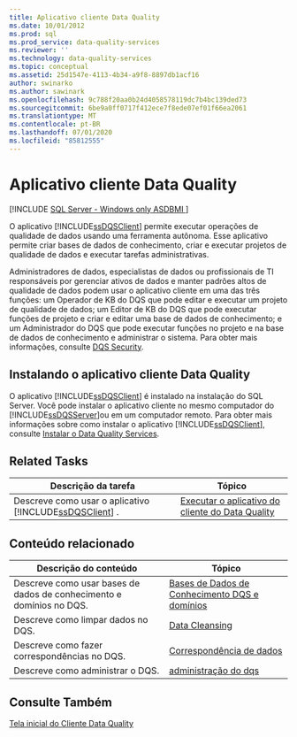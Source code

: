 ```yaml
---
title: Aplicativo cliente Data Quality
ms.date: 10/01/2012
ms.prod: sql
ms.prod_service: data-quality-services
ms.reviewer: ''
ms.technology: data-quality-services
ms.topic: conceptual
ms.assetid: 25d1547e-4113-4b34-a9f8-8897db1acf16
author: swinarko
ms.author: sawinark
ms.openlocfilehash: 9c788f20aa0b24d4058578119dc7b4bc139ded73
ms.sourcegitcommit: 6be9a0ff0717f412ece7f8ede07ef01f66ea2061
ms.translationtype: MT
ms.contentlocale: pt-BR
ms.lasthandoff: 07/01/2020
ms.locfileid: "85812555"
---
```

# <a name="data-quality-client-application"></a>Aplicativo cliente Data Quality

[!INCLUDE [SQL Server - Windows only ASDBMI  ](../includes/applies-to-version/sql-windows-only-asdbmi.md)]

  O aplicativo [!INCLUDE[ssDQSClient](../includes/ssdqsclient-md.md)] permite executar operações de qualidade de dados usando uma ferramenta autônoma. Esse aplicativo permite criar bases de dados de conhecimento, criar e executar projetos de qualidade de dados e executar tarefas administrativas.  
  
 Administradores de dados, especialistas de dados ou profissionais de TI responsáveis por gerenciar ativos de dados e manter padrões altos de qualidade de dados podem usar o aplicativo cliente em uma das três funções: um Operador de KB do DQS que pode editar e executar um projeto de qualidade de dados; um Editor de KB do DQS que pode executar funções de projeto e criar e editar uma base de dados de conhecimento; e um Administrador do DQS que pode executar funções no projeto e na base de dados de conhecimento e administrar o sistema. Para obter mais informações, consulte [DQS Security](../data-quality-services/dqs-security.md).  
  
## <a name="installing-the-data-quality-client-application"></a>Instalando o aplicativo cliente Data Quality  
 O aplicativo [!INCLUDE[ssDQSClient](../includes/ssdqsclient-md.md)] é instalado na instalação do SQL Server. Você pode instalar o aplicativo cliente no mesmo computador do [!INCLUDE[ssDQSServer](../includes/ssdqsserver-md.md)]ou em um computador remoto. Para obter mais informações sobre como instalar o aplicativo [!INCLUDE[ssDQSClient](../includes/ssdqsclient-md.md)], consulte [Instalar o Data Quality Services](../data-quality-services/install-windows/install-data-quality-services.md).  
  
## <a name="related-tasks"></a>Related Tasks  
  
|Descrição da tarefa|Tópico|  
|----------------------|-----------|  
|Descreve como usar o aplicativo [!INCLUDE[ssDQSClient](../includes/ssdqsclient-md.md)] .|[Executar o aplicativo do cliente do Data Quality](../data-quality-services/run-the-data-quality-client-application.md)|  
  
## <a name="related-content"></a>Conteúdo relacionado  
  
|Descrição do conteúdo|Tópico|  
|-------------------------|-----------|  
|Descreve como usar bases de dados de conhecimento e domínios no DQS.|[Bases de Dados de Conhecimento DQS e domínios](../data-quality-services/dqs-knowledge-bases-and-domains.md)|  
|Descreve como limpar dados no DQS.|[Data Cleansing](../data-quality-services/data-cleansing.md)|  
|Descreve como fazer correspondências no DQS.|[Correspondência de dados](../data-quality-services/data-matching.md)|  
|Descreve como administrar o DQS.|[administração do dqs](../data-quality-services/dqs-administration.md)|  
  
## <a name="see-also"></a>Consulte Também  
 [Tela inicial do Cliente Data Quality](../data-quality-services/data-quality-client-home-screen.md)  
  
  
